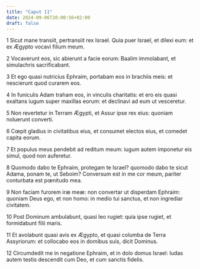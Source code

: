 ```yaml
---
title: "Caput 11"
date: 2024-09-06T20:00:56+02:00
draft: false
---
```



1 Sicut mane transiit, pertransiit rex Israel. Quia puer Israel, et dilexi eum: et ex Ægypto vocavi filium meum.

2 Vocaverunt eos, sic abierunt a facie eorum: Baalim immolabant, et simulachris sacrificabant.

3 Et ego quasi nutricius Ephraim, portabam eos in brachiis meis: et nescierunt quod curarem eos.

4 In funiculis Adam traham eos, in vinculis charitatis: et ero eis quasi exaltans iugum super maxillas eorum: et declinavi ad eum ut vesceretur.

5 Non revertetur in Terram Ægypti, et Assur ipse rex eius: quoniam noluerunt converti.

6 Cœpit gladius in civitatibus eius, et consumet electos eius, et comedet capita eorum.

7 Et populus meus pendebit ad reditum meum: iugum autem imponetur eis simul, quod non auferetur.

8 Quomodo dabo te Ephraim, protegam te Israel? quomodo dabo te sicut Adama, ponam te, ut Seboim? Conversum est in me cor meum, pariter conturbata est pœnitudo mea.

9 Non faciam furorem iræ meæ: non convertar ut disperdam Ephraim: quoniam Deus ego, et non homo: in medio tui sanctus, et non ingrediar civitatem.

10 Post Dominum ambulabunt, quasi leo rugiet: quia ipse rugiet, et formidabunt filii maris.

11 Et avolabunt quasi avis ex Ægypto, et quasi columba de Terra Assyriorum: et collocabo eos in domibus suis, dicit Dominus.

12 Circumdedit me in negatione Ephraim, et in dolo domus Israel: Iudas autem testis descendit cum Deo, et cum sanctis fidelis.


